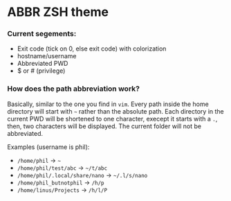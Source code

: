# ABBR ZSH theme

### Current segements:
* Exit code (tick on 0, else exit code) with colorization
* hostname/username
* Abbreviated PWD
* $ or # (privilege)


### How does the path abbreviation work?
Basically, similar to the one you find in `vim`.
Every path inside the home directory will start with `~` rather than the absolute path.
Each directory in the current PWD will be shortened to one character,
execept it starts with a `.`, then, two characters will be displayed.
The current folder will not be abbreviated.

Examples (username is phil):
* `/home/phil` -> `~`
* `/home/phil/test/abc` -> `~/t/abc`
* `/home/phil/.local/share/nano` -> `~/.l/s/nano`
* `/home/phil_butnotphil` -> `/h/p`
* `/home/linus/Projects` -> `/h/l/P`

